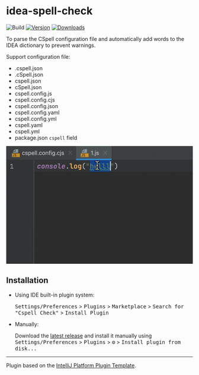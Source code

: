 # idea-spell-check

![Build](https://github.com/BlackHole1/idea-spell-check/workflows/Build/badge.svg)
[![Version](https://img.shields.io/jetbrains/plugin/v/20676-cspell-check.svg)](https://plugins.jetbrains.com/plugin/20676-cspell-check)
[![Downloads](https://img.shields.io/jetbrains/plugin/d/20676-cspell-check.svg)](https://plugins.jetbrains.com/plugin/20676-cspell-check)

<!-- Plugin description -->

To parse the CSpell configuration file and automatically add words to the IDEA dictionary to prevent warnings.

Support configuration file:
- .cspell.json
- .cSpell.json
- cspell.json
- cSpell.json
- cspell.config.js
- cspell.config.cjs
- cspell.config.json
- cspell.config.yaml
- cspell.config.yml
- cspell.yaml
- cspell.yml
- package.json `cspell` field

<!-- Plugin description end -->

![example](https://raw.githubusercontent.com/BlackHole1/idea-spell-check/main/assets/example.gif)

## Installation

- Using IDE built-in plugin system:
  
  <kbd>Settings/Preferences</kbd> > <kbd>Plugins</kbd> > <kbd>Marketplace</kbd> > <kbd>Search for "Cspell Check"</kbd> >
  <kbd>Install Plugin</kbd>
  
- Manually:

  Download the [latest release](https://github.com/BlackHole1/idea-spell-check/releases/latest) and install it manually using
  <kbd>Settings/Preferences</kbd> > <kbd>Plugins</kbd> > <kbd>⚙️</kbd> > <kbd>Install plugin from disk...</kbd>


---
Plugin based on the [IntelliJ Platform Plugin Template][template].

[template]: https://github.com/JetBrains/intellij-platform-plugin-template
